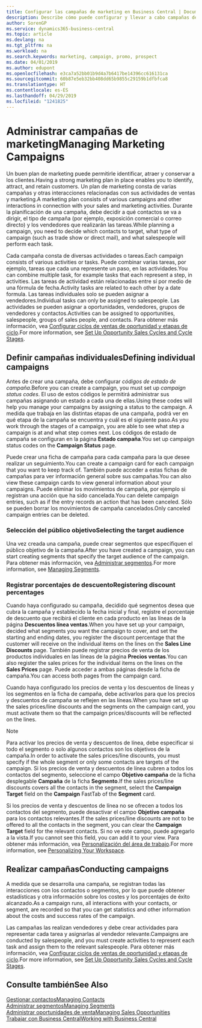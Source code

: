 ```yaml
---
title: Configurar las campañas de marketing en Business Central | Documentos de Microsoft
description: Describe cómo puede configurar y llevar a cabo campañas de marketing en Business Central para ayudarle a identificar, atraer y conservar a los clientes.
author: SorenGP
ms.service: dynamics365-business-central
ms.topic: article
ms.devlang: na
ms.tgt_pltfrm: na
ms.workload: na
ms.search.keywords: marketing, campaign, promo, prospect
ms.date: 04/01/2019
ms.author: edupont
ms.openlocfilehash: e3ca7a52bb01b9d4a7b6417be14396cc616131ca
ms.sourcegitcommit: 60b87e5eb32bb408dd65b9855c29159b1dfbfca8
ms.translationtype: HT
ms.contentlocale: es-ES
ms.lasthandoff: 04/29/2019
ms.locfileid: "1241825"
---
```

# <a name="managing-marketing-campaigns"></a><span data-ttu-id="80167-103">Administrar campañas de marketing</span><span class="sxs-lookup"><span data-stu-id="80167-103">Managing Marketing Campaigns</span></span>
<span data-ttu-id="80167-104">Un buen plan de marketing puede permitirle identificar, atraer y conservar a los clientes.</span><span class="sxs-lookup"><span data-stu-id="80167-104">Having a strong marketing plan in place enables you to identify, attract, and retain customers.</span></span> <span data-ttu-id="80167-105">Un plan de marketing consta de varias campañas y otras interacciones relacionadas con sus actividades de ventas y marketing.</span><span class="sxs-lookup"><span data-stu-id="80167-105">A marketing plan consists of various campaigns and other interactions in connection with your sales and marketing activities.</span></span> <span data-ttu-id="80167-106">Durante la planificación de una campaña, debe decidir a qué contactos se va a dirigir, el tipo de campaña (por ejemplo, exposición comercial o correo directo) y los vendedores que realizarán las tareas.</span><span class="sxs-lookup"><span data-stu-id="80167-106">While planning a campaign, you need to decide which contacts to target, what type of campaign (such as trade show or direct mail), and what salespeople will perform each task.</span></span>

<span data-ttu-id="80167-107">Cada campaña consta de diversas actividades o tareas.</span><span class="sxs-lookup"><span data-stu-id="80167-107">Each campaign consists of various activities or tasks.</span></span> <span data-ttu-id="80167-108">Puede combinar varias tareas, por ejemplo, tareas que cada una represente un paso, en las actividades.</span><span class="sxs-lookup"><span data-stu-id="80167-108">You can combine multiple task, for example tasks that each represent a step, in activities.</span></span> <span data-ttu-id="80167-109">Las tareas de actividad están relacionadas entre sí por medio de una fórmula de fecha.</span><span class="sxs-lookup"><span data-stu-id="80167-109">Activity tasks are related to each other by a date formula.</span></span> <span data-ttu-id="80167-110">Las tareas individuales solo se pueden asignar a vendedores.</span><span class="sxs-lookup"><span data-stu-id="80167-110">Individual tasks can only be assigned to salespeople.</span></span> <span data-ttu-id="80167-111">Las actividades se pueden asignar a oportunidades, vendedores, grupos de vendedores y contactos.</span><span class="sxs-lookup"><span data-stu-id="80167-111">Activities can be assigned to opportunities, salespeople, groups of sales people, and contacts.</span></span> <span data-ttu-id="80167-112">Para obtener más información, vea [Configurar ciclos de ventas de oportunidad y etapas de ciclo](marketing-how-setup-opportunity-sales-cycles-stages.md).</span><span class="sxs-lookup"><span data-stu-id="80167-112">For more information, see [Set Up Opportunity Sales Cycles and Cycle Stages](marketing-how-setup-opportunity-sales-cycles-stages.md).</span></span>

## <a name="defining-individual-campaigns"></a><span data-ttu-id="80167-113">Definir campañas individuales</span><span class="sxs-lookup"><span data-stu-id="80167-113">Defining individual campaigns</span></span>
<span data-ttu-id="80167-114">Antes de crear una campaña, debe configurar *códigos de estado de campaña*.</span><span class="sxs-lookup"><span data-stu-id="80167-114">Before you can create a campaign, you must set up *campaign status codes*.</span></span> <span data-ttu-id="80167-115">El uso de estos códigos le permitirá administrar sus campañas asignando un estado a cada una de ellas.</span><span class="sxs-lookup"><span data-stu-id="80167-115">Using these codes will help you manage your campaigns by assigning a status to the campaign.</span></span> <span data-ttu-id="80167-116">A medida que trabaja en las distintas etapas de una campaña, podrá ver en qué etapa de la campaña se encuentra y cuál es el siguiente paso.</span><span class="sxs-lookup"><span data-stu-id="80167-116">As you work through the stages of a campaign, you are able to see what step a campaign is at and what step comes next.</span></span> <span data-ttu-id="80167-117">Los códigos de estado de campaña se configuran en la página **Estado campaña**.</span><span class="sxs-lookup"><span data-stu-id="80167-117">You set up campaign status codes on the **Campaign Status** page.</span></span>

<span data-ttu-id="80167-118">Puede crear una ficha de campaña para cada campaña para la que desee realizar un seguimiento.</span><span class="sxs-lookup"><span data-stu-id="80167-118">You can create a campaign card for each campaign that you want to keep track of.</span></span> <span data-ttu-id="80167-119">También puede acceder a estas fichas de campañas para ver información general sobre sus campañas.</span><span class="sxs-lookup"><span data-stu-id="80167-119">You can also view these campaign cards to view general information about your campaigns.</span></span>
<span data-ttu-id="80167-120">Puede eliminar los movimientos de campaña, por ejemplo si registran una acción que ha sido cancelada.</span><span class="sxs-lookup"><span data-stu-id="80167-120">You can delete campaign entries, such as if the entry records an action that has been canceled.</span></span> <span data-ttu-id="80167-121">Sólo se pueden borrar los movimientos de campaña cancelados.</span><span class="sxs-lookup"><span data-stu-id="80167-121">Only canceled campaign entries can be deleted.</span></span>

### <a name="selecting-the-target-audience"></a><span data-ttu-id="80167-122">Selección del público objetivo</span><span class="sxs-lookup"><span data-stu-id="80167-122">Selecting the target audience</span></span>
<span data-ttu-id="80167-123">Una vez creada una campaña, puede crear segmentos que especifiquen el público objetivo de la campaña.</span><span class="sxs-lookup"><span data-stu-id="80167-123">After you have created a campaign, you can start creating segments that specify the target audience of the campaign.</span></span> <span data-ttu-id="80167-124">Para obtener más información, vea [Administrar segmentos](marketing-segments.md).</span><span class="sxs-lookup"><span data-stu-id="80167-124">For more information, see [Managing Segments](marketing-segments.md).</span></span>

### <a name="registering-discount-percentages"></a><span data-ttu-id="80167-125">Registrar porcentajes de descuento</span><span class="sxs-lookup"><span data-stu-id="80167-125">Registering discount percentages</span></span>
<span data-ttu-id="80167-126">Cuando haya configurado su campaña, decidido qué segmentos desea que cubra la campaña y establecido la fecha inicial y final, registre el porcentaje de descuento que recibirá el cliente en cada producto en las líneas de la página **Descuentos línea ventas**.</span><span class="sxs-lookup"><span data-stu-id="80167-126">When you have set up your campaign, decided what segments you want the campaign to cover, and set the starting and ending dates, you register the discount percentage that the customer will receive on the individual items on the lines on the **Sales Line Discounts** page.</span></span> <span data-ttu-id="80167-127">También puede registrar precios de venta de los productos individuales en las líneas de la página **Precios ventas**.</span><span class="sxs-lookup"><span data-stu-id="80167-127">You can also register the sales prices for the individual items on the lines on the **Sales Prices** page.</span></span> <span data-ttu-id="80167-128">Puede acceder a ambas páginas desde la ficha de campaña.</span><span class="sxs-lookup"><span data-stu-id="80167-128">You can access both pages from the campaign card.</span></span>

 <span data-ttu-id="80167-129">Cuando haya configurado los precios de venta y los descuentos de líneas y los segmentos en la ficha de campaña, debe activarlos para que los precios y descuentos de campaña se reflejen en las líneas.</span><span class="sxs-lookup"><span data-stu-id="80167-129">When you have set up the sales prices/line discounts and the segments on the campaign card, you must activate them so that the campaign prices/discounts will be reflected on the lines.</span></span>

> [!NOTE]  
>   <span data-ttu-id="80167-130">Para activar los precios de venta y descuentos de línea, debe especificar si todo el segmento o solo algunos contactos son los objetivos de la campaña.</span><span class="sxs-lookup"><span data-stu-id="80167-130">In order to activate the sales prices/line discounts, you must specify if the whole segment or only some contacts are targets of the campaign.</span></span> <span data-ttu-id="80167-131">Si los precios de venta y descuentos de línea cubren a todos los contactos del segmento, seleccione el campo **Objetivo campaña** de la ficha desplegable **Campaña** de la ficha **Segmento**.</span><span class="sxs-lookup"><span data-stu-id="80167-131">If the sales prices/line discounts covers all the contacts in the segment, select the **Campaign Target** field on the **Campaign** FastTab of the **Segment** card.</span></span>

<span data-ttu-id="80167-132">Si los precios de venta y descuentos de línea no se ofrecen a todos los contactos del segmento, puede desactivar el campo **Objetivo campaña** para los contactos relevantes.</span><span class="sxs-lookup"><span data-stu-id="80167-132">If the sales prices/line discounts are not to be offered to all the contacts in the segment, you can clear the **Campaign Target** field for the relevant contacts.</span></span> <span data-ttu-id="80167-133">Si no ve este campo, puede agregarlo a la vista.</span><span class="sxs-lookup"><span data-stu-id="80167-133">If you cannot see this field, you can add it to your view.</span></span> <span data-ttu-id="80167-134">Para obtener más información, vea [Personalización del área de trabajo](ui-personalization-user.md).</span><span class="sxs-lookup"><span data-stu-id="80167-134">For more information, see [Personalizing Your Workspace](ui-personalization-user.md).</span></span>

## <a name="conducting-campaigns"></a><span data-ttu-id="80167-135">Realizar campañas</span><span class="sxs-lookup"><span data-stu-id="80167-135">Conducting campaigns</span></span>
<span data-ttu-id="80167-136">A medida que se desarrolla una campaña, se registran todas las interacciones con los contactos o segmentos, por lo que puede obtener estadísticas y otra información sobre los costes y los porcentajes de éxito alcanzado.</span><span class="sxs-lookup"><span data-stu-id="80167-136">As a campaign runs, all interactions with your contacts, or segment, are recorded so that you can get statistics and other information about the costs and success rates of the campaign.</span></span>

<span data-ttu-id="80167-137">Las campañas las realizan vendedores y debe crear actividades para representar cada tarea y asignarlas al vendedor relevante.</span><span class="sxs-lookup"><span data-stu-id="80167-137">Campaigns are conducted by salespeople, and you must create activities to represent each task and assign them to the relevant salespeople.</span></span> <span data-ttu-id="80167-138">Para obtener más información, vea [Configurar ciclos de ventas de oportunidad y etapas de ciclo](marketing-how-setup-opportunity-sales-cycles-stages.md).</span><span class="sxs-lookup"><span data-stu-id="80167-138">For more information, see [Set Up Opportunity Sales Cycles and Cycle Stages](marketing-how-setup-opportunity-sales-cycles-stages.md).</span></span>

## <a name="see-also"></a><span data-ttu-id="80167-139">Consulte también</span><span class="sxs-lookup"><span data-stu-id="80167-139">See Also</span></span>
[<span data-ttu-id="80167-140">Gestionar contactos</span><span class="sxs-lookup"><span data-stu-id="80167-140">Managing Contacts</span></span>](marketing-contacts.md)  
[<span data-ttu-id="80167-141">Administrar segmentos</span><span class="sxs-lookup"><span data-stu-id="80167-141">Managing Segments</span></span>](marketing-segments.md)  
[<span data-ttu-id="80167-142">Administrar oportunidades de venta</span><span class="sxs-lookup"><span data-stu-id="80167-142">Managing Sales Opportunities</span></span>](marketing-manage-sales-opportunities.md)  
[<span data-ttu-id="80167-143">Trabajar con Business Central</span><span class="sxs-lookup"><span data-stu-id="80167-143">Working with Business Central</span></span>](ui-work-product.md)  
